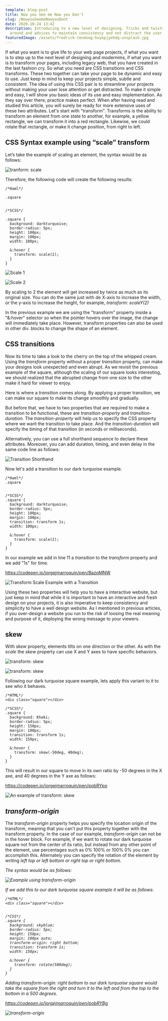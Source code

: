 ```yaml
---
template: blog-post
title: Now you See me Now you Don't
slug: /NowyouSeemeNowyouDont
date: 2020-10-24 13:42
description: Introducing to a new level of designing. Tricks and twists to play
  around and advices to maintain consistency and not distract the user
featuredImage: /assets/fredrick-tendong-hvyepjyehdq-unsplash.jpg
---
```

<!--StartFragment-->

If what you want is to give life to your web page projects, if what you want is to step up to the next level of designing and modernims, if what you want is to transform your pages, including legacy web, that you have created in the last fashion cry. So what you need are CSS transitions and CSS transforms. These two together can take your page to be dynamic and easy to use. Just keep in mind to keep your projects simple, subtle and consistent. The idea of using this CSS pair is to streamline your projects without making your user lose attention or get distracted. To make it simple and easy, I will show you basic ideas of its use and easy implementation. As they say over there, practice makes perfect. When after having read and studied this article, you will surely be ready for more extensive uses of these two attributes. Let's start with "transform". Transforms is the ability to transform an element from one state to another, for example, a yellow rectangle, we can transform it into a red rectangle. Likewise, we could rotate that rectangle, or make it change position, from right to left.

<h2>CSS Syntax example using “scale” transform</h2>

Let’s take the example of scaling an element, the syntax would be as follows:

<!--EndFragment-->

![tranform: scale](/assets/imagea1.jpg "<h2>scale</h2>")

Therefore, the following code will create the following results:

```
/*Haml*/

.square


/*SCSS*/

.square {
  background: darkturquoise;
  border-radius: 5px;
  height: 100px;
  margin: 100px;
  width: 100px;
  
  &:hover {
    transform: scale(2);
  }
}
```

![Scale 1](/assets/squarebefore.jpg "Square before scaling it to 2.")

![Scale 2](/assets/squareafter.jpg "Square after scaling it to 2")

By scaling to 2 the element will get increased by twice as much as its original size. You can do the same just with de X-axis to increase the width, or the y-axis to increase the height, for example, <i>transform: scaleY(2)</i>

In the previous example we are using the "transform" property inside a "&:hover" selector so when the pointer hovers over the image, the change will immediately take place. However, transform properties can also be used in other div. blocks to change the shape of an element.

<h2>CSS transitions</h2>

Now its time to take a look to the cherry on the top of the whipped cream. Using the <i>transform</i> property without a proper <i>transition</i> property, can make your designs look  unexpected and even abrupt. As we revisit the previous example of the square, although the scaling of our square looks interesting, we should realized that the abrupted change from one size to the other make it hard for viewer to enjoy.

Here is where a <i>transition</i> comes along.  By applying a proper transition, we can make our square to make its change smoothly and gradually. 

But before that, we have to two properties that are required to make a transition to be functional, these are <i>transition-property</i> and <i>transition-duration</i>.  The <i>transition-property</i> will help us to specify the CSS property where we want the transition to take place. And the <i>transition-duration</i> will specify the timing of that transition (in seconds or milliseconds).

Alternatively, you can use a full shorthand sequence to declare these attributes. Moreover, you can add duration, timing, and even delay in the same code line as follows:

![Transition Shorthand](/assets/transitionshorthand.jpg "Transition Shorthand")

Now let's add a transition to our dark turquoise example.

```
/*Haml*/
.square


/*SCSS*/
.square {
  background: darkturquoise;
  border-radius: 5px;
  height: 100px;
  margin: 100px;
  transition: transform 1s;
  width: 100px;
  
  &:hover {
    transform: scale(2);
  }
}
```

In our example we add in line 11 a <i>transition</i> to the <i>transform</i> property and we add "1s" for time. 

<https://codepen.io/jorgejmarroquin/pen/BazpMNW>

![Transform Scale Example with a Transition](/assets/squarewithtransition.jpg)

Using these two properties will help you to have a interactive website, but just keep in mind that while it is important to have an interactive and fresh design on your projects, it is also imperative to keep consistency and simplicity to have a well design website. As I mentioned in previous articles, if you over-design a website you run to the risk of loosing the real meaning and purpose of it, deploying the wrong message to your viewers.

<h2>skew</h2>

With <i>skew</i> property, elements tilts on one direction or the other. As with the <i>scale</i> the <i>skew</i> property can use X and Y axes to have specific behaviors.

![transform: skew](/assets/skew1.jpg "<h2>CSS Syntax examples for <i>skew</i></h2>")

![transform: skew](/assets/skew.jpg)

Following our dark turquoise square example, lets apply this variant to it to see who it behaves.

```
/*HTML*/
<div class="square"></div>

/*SCSS*/
.square {
  background: Khaki;
  border-radius: 5px;
  height: 150px;
  margin: 100px;
  transition: transform 1s;
  width: 150px;
  
  &:hover {
    transform: skew(-50deg, 40deg);
  }
}

```

This will result in our square to move in its own ratio by -50 degrees in the X axe, and 40 degrees in the Y axe as follows:

<https://codepen.io/jorgejmarroquin/pen/pobRYpo>

![An example of <i>transform: skew</i>](/assets/finalskew.jpg)

<h2><i>transform-origin</i></h2>

The <i>transform-origin</i> property helps you specify the location origin of the transform, meaning that you can't put this property together with the transform property. In the case of our example, <i>transform-origin</i> can not be in the hover block. For example, if we want to rotate our dark turquoise square not from the center of its ratio, but instead from any other point of the element, use percentages such as 0% 100% or 100% 0% you can accomplish this. Alternately you can specify the rotation of the element by writing <i>left top<i/> or  <i>left bottom<i/> or <i>right top<i/> or <i>right bottom<i/>.

The syntax would be as follows:

![Example using <i>transform-origin<i/>](/assets/origin.jpg)

If we add this to our dark turquoise square example it will be as follows:

```
/*HTML*/
<div class="square"></div>


/*CSS*/
.square {
  background: skyblue;
  border-radius: 5px;
  height: 150px;
  margin: 100px auto;
  transform-origin: right bottom;
  transition: transform 1s;
  width: 150px;

  &:hover {
    transform: rotate(500deg);
  }
}

```



Adding <i>transform-origin: right bottom</i> to our dark turquoise square would take the square from the right and turn it to the left and from the top to the bottom in a 500 degrees.

<https://codepen.io/jorgejmarroquin/pen/pobRYBg>

![transform-origin](/assets/transform-origin.jpg)